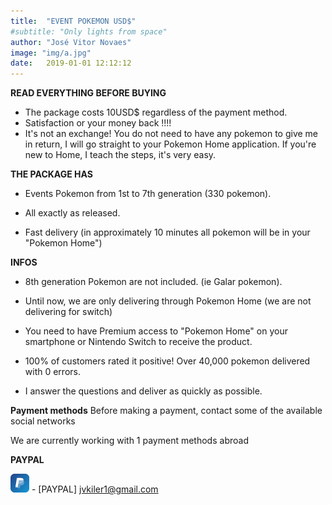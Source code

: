 ```yaml
---
title:  "EVENT POKEMON USD$"
#subtitle: "Only lights from space"
author: "José Vitor Novaes"
image: "img/a.jpg"
date:   2019-01-01 12:12:12
---
```


**READ EVERYTHING BEFORE BUYING**
- The package costs 10USD$ regardless of the payment method.
- Satisfaction or your money back !!!!
- It's not an exchange! You do not need to have any pokemon to give me in return, I will go straight to your Pokemon Home application. If you're new to Home, I teach the steps, it's very easy.


**THE PACKAGE HAS**
- Events Pokemon from 1st to 7th generation (330 pokemon).
- All exactly as released.

- Fast delivery (in approximately 10 minutes all pokemon will be in your "Pokemon Home")


**INFOS**

- 8th generation Pokemon are not included. (ie Galar pokemon).





- Until now, we are only delivering through Pokemon Home (we are not delivering for switch)


- You need to have Premium access to "Pokemon Home" on your smartphone or Nintendo Switch to receive the product.




- 100% of customers rated it positive! Over 40,000 pokemon delivered with 0 errors.



- I answer the questions and deliver as quickly as possible.

**Payment methods**
Before making a payment, contact some of the available social networks




We are currently working with 1 payment methods abroad


**PAYPAL**


<img src="img//icons//pay.jpg" width="30" height="30" /> - [PAYPAL] jvkiler1@gmail.com
